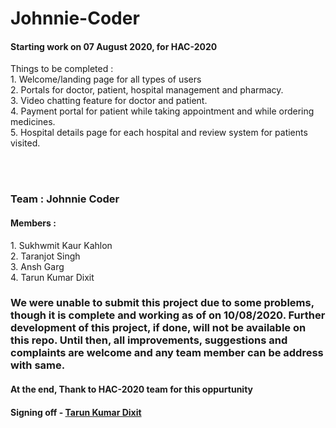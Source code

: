# Johnnie-Coder
<h4>Starting work on 07 August 2020, for HAC-2020</h4>
<p>Things to be completed : <br>
  1. Welcome/landing page for all types of users <br>
  2. Portals for doctor, patient, hospital management and pharmacy. <br>
  3. Video chatting feature for doctor and patient.<br>
  4. Payment portal for patient while taking appointment and while ordering medicines.<br>
  5. Hospital details page for each hospital and review system for patients visited.<br>
 </p>
 
 <br> <br>
 <h3> Team : Johnnie Coder</h3>
 <h4>Members : </h4>
 1. Sukhwmit Kaur Kahlon<br>
 2. Taranjot Singh<br>
 3. Ansh Garg<br>
 4. Tarun Kumar Dixit<br>

<h3>We were unable to submit this project due to some problems, though it is complete and working as of on 10/08/2020. Further development of this project, if done, will not be available on this repo. Until then, all improvements, suggestions and complaints are welcome and any team member can be address with same. </h3>
<h4>At the end, Thank to HAC-2020 team for this oppurtunity</h4>
<h4>Signing off - <a href="https://github.com/tarun-sharma03">Tarun Kumar Dixit</a></h4>

